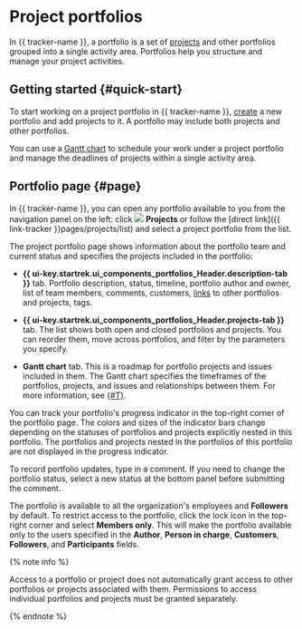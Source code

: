 # Project portfolios

In {{ tracker-name }}, a portfolio is a set of [projects](project-new.md) and other portfolios grouped into a single activity area. Portfolios help you structure and manage your project activities.

## Getting started {#quick-start}

To start working on a project portfolio in {{ tracker-name }}, [create](create-project.md#create-portfolio) a new portfolio and add projects to it. A portfolio may include both projects and other portfolios.

You can use a [Gantt chart](../gantt/project.md) to schedule your work under a project portfolio and manage the deadlines of projects within a single activity area.

## Portfolio page {#page}

In {{ tracker-name }}, you can open any portfolio available to you from the navigation panel on the left: click ![](../../_assets/tracker/svg/project.svg)&nbsp;**Projects** or follow the [direct link]({{ link-tracker }}pages/projects/list) and select a project portfolio from the list.

The project portfolio page shows information about the portfolio team and current status and specifies the projects included in the portfolio:

* **{{ ui-key.startrek.ui_components_portfolios_Header.description-tab }}** tab. Portfolio description, status, timeline, portfolio author and owner, list of team members, comments, customers, [links](./create-portfolio.md#links) to other portfolios and projects, tags.

* **{{ ui-key.startrek.ui_components_portfolios_Header.projects-tab }}** tab. The list shows both open and closed portfolios and projects. You can reorder them, move across portfolios, and filter by the parameters you specify.

* **Gantt chart** tab. This is a roadmap for portfolio projects and issues included in them. The Gantt chart specifies the timeframes of the portfolios, projects, and issues and relationships between them. For more information, see [{#T}](../gantt/portfolio.md).

You can track your portfolio's progress indicator in the top-right corner of the portfolio page. The colors and sizes of the indicator bars change depending on the statuses of portfolios and projects explicitly nested in this portfolio. The portfolios and projects nested in the portfolios of this portfolio are not displayed in the progress indicator.

To record portfolio updates, type in a comment. If you need to change the portfolio status, select a new status at the bottom panel before submitting the comment.

The portfolio is available to all the organization's employees and **Followers** by default. To restrict access to the portfolio, click the lock icon in the top-right corner and select **Members only**. This will make the portfolio available only to the users specified in the **Author**, **Person in charge**, **Customers**, **Followers**, and **Participants** fields.

{% note info %}

Access to a portfolio or project does not automatically grant access to other portfolios or projects associated with them. Permissions to access individual portfolios and projects must be granted separately.

{% endnote %}